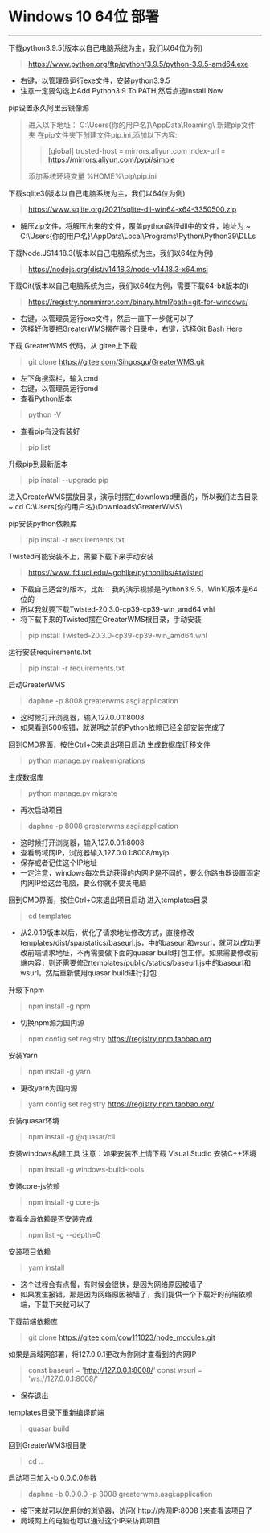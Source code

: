 # Windows 10 64位 部署

---

下载python3.9.5(版本以自己电脑系统为主，我们以64位为例)
> https://www.python.org/ftp/python/3.9.5/python-3.9.5-amd64.exe

- 右键，以管理员运行exe文件，安装python3.9.5
- 注意一定要勾选上Add Python3.9 To PATH,然后点选Install Now

pip设置永久阿里云镜像源
>进入以下地址：
> C:\Users\{你的用户名}\AppData\Roaming\ 新建pip文件夹
在pip文件夹下创建文件pip.ini,添加以下内容:
>> 
>> [global]
>> trusted-host =  mirrors.aliyun.com
>> index-url = https://mirrors.aliyun.com/pypi/simple
>>
>添加系统环境变量 %HOME%\pip\pip.ini

下载sqlite3(版本以自己电脑系统为主，我们以64位为例)

> https://www.sqlite.org/2021/sqlite-dll-win64-x64-3350500.zip

- 解压zip文件，将解压出来的文件，覆盖python路径dll中的文件，地址为
~ C:\Users\{你的用户名}\AppData\Local\Programs\Python\Python39\DLLs


下载Node.JS14.18.3(版本以自己电脑系统为主，我们以64位为例)
> https://nodejs.org/dist/v14.18.3/node-v14.18.3-x64.msi

下载Git(版本以自己电脑系统为主，我们以64位为例，需要下载64-bit版本的)
> https://registry.npmmirror.com/binary.html?path=git-for-windows/

- 右键，以管理员运行exe文件，然后一直下一步就可以了
- 选择好你要把GreaterWMS摆在哪个目录中，右键，选择Git Bash Here

下载 GreaterWMS 代码，从 gitee上下载
> git clone https://gitee.com/Singosgu/GreaterWMS.git
- 左下角搜索栏，输入cmd
- 右键，以管理员运行cmd
- 查看Python版本

> python -V

- 查看pip有没有装好
> pip list

升级pip到最新版本
> pip install --upgrade pip

进入GreaterWMS摆放目录，演示时摆在downlowad里面的，所以我们进去目录
~  cd C:\Users\{你的用户名}\Downloads\GreaterWMS\


pip安装python依赖库
> pip install -r requirements.txt

Twisted可能安装不上，需要下载下来手动安装

> https://www.lfd.uci.edu/~gohlke/pythonlibs/#twisted

- 下载自己适合的版本，比如：我的演示视频是Python3.9.5，Win10版本是64位的
- 所以我就要下载Twisted-20.3.0-cp39-cp39-win_amd64.whl
- 将下载下来的Twisted摆在GreaterWMS根目录，手动安装

> pip install Twisted-20.3.0-cp39-cp39-win_amd64.whl

运行安装requirements.txt
> pip install -r requirements.txt

启动GreaterWMS
> daphne -p 8008 greaterwms.asgi:application

- 这时候打开浏览器，输入127.0.0.1:8008
- 如果看到500报错，就说明之前的Python依赖已经全部安装完成了


回到CMD界面，按住Ctrl+C来退出项目启动
生成数据库迁移文件

> python manage.py makemigrations

生成数据库

> python manage.py migrate

- 再次启动项目
> daphne -p 8008 greaterwms.asgi:application

- 这时候打开浏览器，输入127.0.0.1:8008
- 查看局域网IP，浏览器输入127.0.0.1:8008/myip
- 保存或者记住这个IP地址
- 一定注意，windows每次启动获得的内网IP是不同的，要么你路由器设置固定内网IP给这台电脑，要么你就不要关电脑

回到CMD界面，按住Ctrl+C来退出项目启动
进入templates目录

> cd templates

- 从2.0.19版本以后，优化了请求地址修改方式，直接修改templates/dist/spa/statics/baseurl.js，中的baseurl和wsurl，就可以成功更改前端请求地址，不再需要做下面的quasar build打包工作。如果需要修改前端内容，则还需要修改templates/public/statics/baseurl.js中的baseurl和wsurl，然后重新使用quasar build进行打包

升级下npm

> npm install -g npm

- 切换npm源为国内源

> npm config set registry https://registry.npm.taobao.org

安装Yarn
> npm install -g yarn

- 更改yarn为国内源

> yarn config set registry https://registry.npm.taobao.org/

安装quasar环境

> npm install -g @quasar/cli

安装windows构建工具 注意：如果安装不上请下载 Visual Studio 安装C++环境

> npm install -g windows-build-tools

安装core-js依赖

> npm install -g core-js

查看全局依赖是否安装完成

> npm list -g --depth=0

安装项目依赖
> yarn install

- 这个过程会有点慢，有时候会很快，是因为网络原因被墙了
- 如果发生报错，那是因为网络原因被墙了，我们提供一个下载好的前端依赖端，下载下来就可以了

下载前端依赖库

> git clone https://gitee.com/cow111023/node_modules.git

如果是局域网部署，将127.0.0.1更改为你刚才查看到的内网IP

> const baseurl = 'http://127.0.0.1:8008/'
> const wsurl = 'ws://127.0.0.1:8008/'

- 保存退出

templates目录下重新编译前端
> quasar build

回到GreaterWMS根目录


> cd ..

启动项目加入-b 0.0.0.0参数
> daphne -b 0.0.0.0 -p 8008 greaterwms.asgi:application

- 接下来就可以使用你的浏览器，访问{ http://内网IP:8008 }来查看该项目了
- 局域网上的电脑也可以通过这个IP来访问项目
